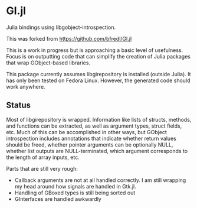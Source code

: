 GI.jl
======

Julia bindings using libgobject-introspection.

This was forked from https://github.com/bfredl/GI.jl

This is a work in progress but is approaching a basic level of usefulness. Focus
is on outputting code that can simplify the creation of Julia packages that wrap
GObject-based libraries.

This package currently assumes libgirepository is installed (outside Julia).
It has only been tested on Fedora Linux. However, the generated code should work
anywhere.

## Status

Most of libgirepository is wrapped.
Information like lists of structs, methods, and functions can be extracted, as
well as argument types, struct fields, etc.
Much of this can be accomplished in other ways, but GObject introspection
includes annotations that indicate whether return values should be freed,
whether pointer arguments can be optionally NULL, whether list outputs are
NULL-terminated, which argument corresponds to the length of array inputs, etc.

Parts that are still very rough:

* Callback arguments are not at all handled correctly. I am still wrapping my
head around how signals are handled in Gtk.jl.
* Handling of GBoxed types is still being sorted out
* GInterfaces are handled awkwardly
